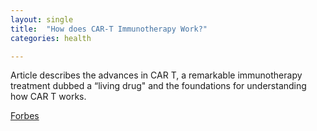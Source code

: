 ```yaml
---
layout: single
title:  "How does CAR-T Immunotherapy Work?"
categories: health

---
```

Article describes the advances in CAR T, a remarkable immunotherapy treatment dubbed a “living drug" and the foundations for understanding how CAR T works. 
 
[Forbes](https://www.forbes.com/sites/williamhaseltine/2022/10/03/from-lymphoma-to-lupus-and-beyond-the-remarkable-research-of-car-t-therapy/?sh=784895d93c44)